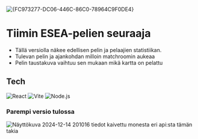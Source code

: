 ![{FC973277-DC06-446C-86C0-78964C9F0DE4}](https://github.com/user-attachments/assets/ad8de685-ddf4-41c5-911b-a52fcd98601a)

# Tiimin ESEA-pelien seuraaja
- Tällä versiolla näkee edellisen pelin ja pelaajien statistiikan.
- Tulevan pelin ja ajankohdan milloin matchroomin aukeaa
- Pelin taustakuva vaihtuu sen mukaan mikä kartta on pelattu

## Tech
![React](https://img.shields.io/badge/React-61DAFB?style=for-the-badge&logo=react&logoColor=white)
![Vite](https://img.shields.io/badge/Vite-646CFF?style=for-the-badge&logo=vite&logoColor=white)
![Node.js](https://img.shields.io/badge/Node.js-339933?style=for-the-badge&logo=node.js&logoColor=white)
### Parempi versio tulossa
![Näyttökuva 2024-12-14 201016](https://github.com/user-attachments/assets/718027c9-4675-4692-aae3-085099556146)
tiedot kaivettu monesta eri api:sta tämän takia
